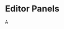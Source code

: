 # Editor Panels

[A](https://chilipublishdocs.atlassian.net/wiki/spaces/CPDOC/pages/1412235/Managing+Panels)